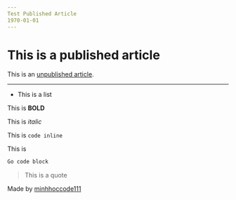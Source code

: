 ```yaml
---
Test Published Article
1970-01-01
---
```

# This is a published article

This is an [unpublished article](/articles/test-unpublished-article).

---

- This is a list

This is **BOLD**

This is *italic*

This is `code inline`

This is 

```go
Go code block
```

> This is a quote


Made by [minhhoccode111](https://github.com/minhhoccode111)